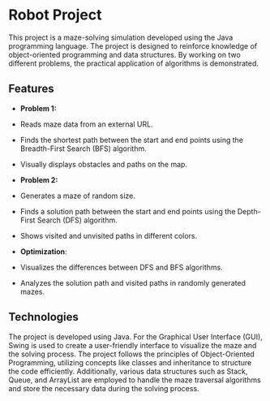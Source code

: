 #  Robot Project

This project is a maze-solving simulation developed using the Java programming language. The project is designed to reinforce knowledge of object-oriented programming and data structures. By working on two different problems, the practical application of algorithms is demonstrated.

##  Features

-  **Problem 1:**  
  - Reads maze data from an external URL.
  - Finds the shortest path between the start and end points using the Breadth-First Search (BFS) algorithm.
  - Visually displays obstacles and paths on the map.

-  **Problem 2:**  
  - Generates a maze of random size.
  - Finds a solution path between the start and end points using the Depth-First Search (DFS) algorithm.
  - Shows visited and unvisited paths in different colors.

-  **Optimization**:  
  - Visualizes the differences between DFS and BFS algorithms.
  - Analyzes the solution path and visited paths in randomly generated mazes.

## Technologies 

The project is developed using Java. For the Graphical User Interface (GUI), Swing is used to create a user-friendly interface to visualize the maze and the solving process. The project follows the principles of Object-Oriented Programming, utilizing concepts like classes and inheritance to structure the code efficiently. Additionally, various data structures such as Stack, Queue, and ArrayList are employed to handle the maze traversal algorithms and store the necessary data during the solving process.


